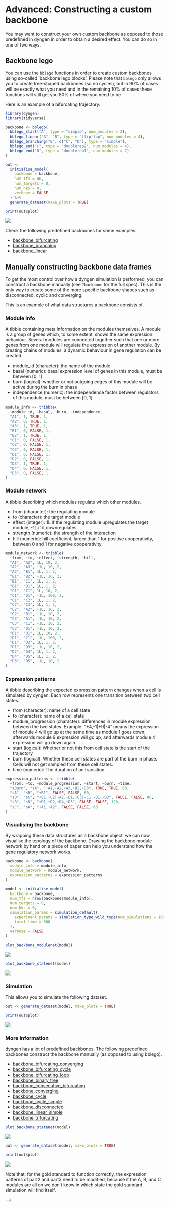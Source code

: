Advanced: Constructing a custom backbone
================

<!-- github markdown built using 
rmarkdown::render("vignettes/advanced_constructing_backbone.Rmd", output_format = rmarkdown::github_document())
-->

You may want to construct your own custom backbone as opposed to those
predefined in dyngen in order to obtain a desired effect. You can do so
in one of two ways.

## Backbone lego

You can use the `bblego` functions in order to create custom backbones
using so-called ‘backbone lego blocks’. Please note that `bblego` only
allows you to create tree-shaped backbones (so no cycles), but in 90% of
cases will be exactly what you need and in the remaining 10% of cases
these functions will still get you 80% of where you need to be.

Here is an example of a bifurcating trajectory.

``` r
library(dyngen)
library(tidyverse)

backbone <- bblego(
  bblego_start("A", type = "simple", num_modules = 2),
  bblego_linear("A", "B", type = "flipflop", num_modules = 4),
  bblego_branching("B", c("C", "D"), type = "simple"),
  bblego_end("C", type = "doublerep2", num_modules = 4),
  bblego_end("D", type = "doublerep1", num_modules = 7)
)

out <- 
  initialise_model(
    backbone = backbone,
    num_tfs = 40,
    num_targets = 0,
    num_hks = 0,
    verbose = FALSE
  ) %>% 
  generate_dataset(make_plots = TRUE)
```

``` r
print(out$plot)
```

![](advanced_constructing_backbone_files/figure-gfm/bblego-1.png)<!-- -->

Check the following predefined backbones for some examples.

-   [backbone\_bifurcating](https://github.com/dynverse/dyngen/blob/master/R/2c_backbones.R#L3-L11)
-   [backbone\_branching](https://github.com/dynverse/dyngen/blob/master/R/2c_backbones.R#L195-L273)
-   [backbone\_linear](https://github.com/dynverse/dyngen/blob/master/R/2c_backbones.R#L420-L427)

## Manually constructing backbone data frames

To get the most control over how a dyngen simulation is performed, you
can construct a backbone manually (see `?backbone` for the full spec).
This is the only way to create some of the more specific backbone shapes
such as disconnected, cyclic and converging.

This is an example of what data structures a backbone consists of.

### Module info

A tibble containing meta information on the modules themselves. A module
is a group of genes which, to some extent, shows the same expression
behaviour. Several modules are connected together such that one or more
genes from one module will regulate the expression of another module. By
creating chains of modules, a dynamic behaviour in gene regulation can
be created.

-   module\_id (character): the name of the module
-   basal (numeric): basal expression level of genes in this module,
    must be between \[0, 1\]
-   burn (logical): whether or not outgoing edges of this module will be
    active during the burn in phase
-   independence (numeric): the independence factor between regulators
    of this module, must be between \[0, 1\]

``` r
module_info <- tribble(
  ~module_id, ~basal, ~burn, ~independence,
  "A1", 1, TRUE, 1,
  "A2", 0, TRUE, 1,
  "A3", 1, TRUE, 1,
  "B1", 0, FALSE, 1,
  "B2", 1, TRUE, 1,
  "C1", 0, FALSE, 1,
  "C2", 0, FALSE, 1,
  "C3", 0, FALSE, 1,
  "D1", 0, FALSE, 1,
  "D2", 0, FALSE, 1,
  "D3", 1, TRUE, 1,
  "D4", 0, FALSE, 1,
  "D5", 0, FALSE, 1
)
```

### Module network

A tibble describing which modules regulate which other modules.

-   from (character): the regulating module
-   to (character): the target module
-   effect (integer): 1L if the regulating module upregulates the target
    module, -1L if it downregulates
-   strength (numeric): the strength of the interaction
-   hill (numeric): hill coefficient, larger than 1 for positive
    cooperativity, between 0 and 1 for negative cooperativity

``` r
module_network <- tribble(
  ~from, ~to, ~effect, ~strength, ~hill,
  "A1", "A2", 1L, 10, 2,
  "A2", "A3", -1L, 10, 2,
  "A2", "B1", 1L, 1, 2,
  "B1", "B2", -1L, 10, 2,
  "B1", "C1", 1L, 1, 2,
  "B1", "D1", 1L, 1, 2,
  "C1", "C1", 1L, 10, 2,
  "C1", "D1", -1L, 100, 2,
  "C1", "C2", 1L, 1, 2,
  "C2", "C3", 1L, 1, 2,
  "C2", "A2", -1L, 10, 2,
  "C2", "B1", -1L, 10, 2,
  "C3", "A1", -1L, 10, 2,
  "C3", "C1", -1L, 10, 2,
  "C3", "D1", -1L, 10, 2,
  "D1", "D1", 1L, 10, 2,
  "D1", "C1", -1L, 100, 2,
  "D1", "D2", 1L, 1, 2,
  "D1", "D3", -1L, 10, 2,
  "D2", "D4", 1L, 1, 2,
  "D4", "D5", 1L, 1, 2,
  "D3", "D5", -1L, 10, 2
)
```

### Expression patterns

A tibble describing the expected expression pattern changes when a cell
is simulated by dyngen. Each row represents one transition between two
cell states.

-   from (character): name of a cell state
-   to (character): name of a cell state
-   module\_progression (character): differences in module expression
    between the two states. Example: “+4,-1\|+9\|-4” means the
    expression of module 4 will go up at the same time as module 1 goes
    down; afterwards module 9 expression will go up, and afterwards
    module 4 expression will go down again.
-   start (logical): Whether or not this from cell state is the start of
    the trajectory
-   burn (logical): Whether these cell states are part of the burn in
    phase. Cells will not get sampled from these cell states.
-   time (numeric): The duration of an transition.

``` r
expression_patterns <- tribble(
  ~from, ~to, ~module_progression, ~start, ~burn, ~time,
  "sBurn", "sA", "+A1,+A2,+A3,+B2,+D3", TRUE, TRUE, 60,
  "sA", "sB", "+B1", FALSE, FALSE, 60,
  "sB", "sC", "+C1,+C2|-A2,-B1,+C3|-C1,-D1,-D2", FALSE, FALSE, 80,
  "sB", "sD", "+D1,+D2,+D4,+D5", FALSE, FALSE, 120,
  "sC", "sA", "+A1,+A2", FALSE, FALSE, 60
)
```

### Visualising the backbone

By wrapping these data structures as a backbone object, we can now
visualise the topology of the backbone. Drawing the backbone module
network by hand on a piece of paper can help you understand how the gene
regulatory network works.

``` r
backbone <- backbone(
  module_info = module_info,
  module_network = module_network,
  expression_patterns = expression_patterns
)

model <- initialise_model(
  backbone = backbone,
  num_tfs = nrow(backbone$module_info),
  num_targets = 0,
  num_hks = 0,
  simulation_params = simulation_default(
    experiment_params = simulation_type_wild_type(num_simulations = 100),
    total_time = 600
  ),
  verbose = FALSE
)

plot_backbone_modulenet(model)
```

![](advanced_constructing_backbone_files/figure-gfm/bifurcatingloop_print-1.png)<!-- -->

``` r
plot_backbone_statenet(model)
```

![](advanced_constructing_backbone_files/figure-gfm/bifurcatingloop_print-2.png)<!-- -->

### Simulation

This allows you to simulate the following dataset.

``` r
out <- generate_dataset(model, make_plots = TRUE)
```

``` r
print(out$plot)
```

![](advanced_constructing_backbone_files/figure-gfm/bifurcatingloop_plot-1.png)<!-- -->

### More information

dyngen has a lot of predefined backbones. The following predefined
backbones construct the backbone manually (as opposed to using bblego).

-   [backbone\_bifurcating\_converging](https://github.com/dynverse/dyngen/blob/master/R/2c_backbones.R#L16-L61)
-   [backbone\_bifurcating\_cycle](https://github.com/dynverse/dyngen/blob/master/R/2c_backbones.R#L66-L127)
-   [backbone\_bifurcating\_loop](https://github.com/dynverse/dyngen/blob/master/R/2c_backbones.R#L132-L186)
-   [backbone\_binary\_tree](https://github.com/dynverse/dyngen/blob/master/R/2c_backbones.R#L278-L282)
-   [backbone\_consecutive\_bifurcating](https://github.com/dynverse/dyngen/blob/master/R/2c_backbones.R#L287-L289)
-   [backbone\_converging](https://github.com/dynverse/dyngen/blob/master/R/2c_backbones.R#L299-L349)
-   [backbone\_cycle](https://github.com/dynverse/dyngen/blob/master/R/2c_backbones.R#L353-L384)
-   [backbone\_cycle\_simple](https://github.com/dynverse/dyngen/blob/master/R/2c_backbones.R#L388-L416)
-   [backbone\_disconnected](https://github.com/dynverse/dyngen/blob/master/R/2c_backbones.R#L468-L572)
-   [backbone\_linear\_simple](https://github.com/dynverse/dyngen/blob/master/R/2c_backbones.R#L432-L457)
-   [backbone\_trifurcating](https://github.com/dynverse/dyngen/blob/master/R/2c_backbones.R#L293-L295)

<!--
## Combination of bblego and manual

You can also use parts of the 'bblego' framework to construct a backbone manually.
That's because the bblego functions simply generate the three data frames 
(`module_info`, `module_network` and `expression_patterns`) required to construct
a backbone manually. For example:


```r
part1 <- bblego_start("A", type = "simple", num_modules = 2)
part1
```

```
## $module_info
## # A tibble: 2 x 4
##   module_id basal burn  independence
##   <chr>     <dbl> <lgl>        <dbl>
## 1 Burn1         1 TRUE             1
## 2 Burn2         0 TRUE             1
## 
## $module_network
## # A tibble: 2 x 5
##   from  to    effect strength  hill
##   <chr> <chr>  <int>    <dbl> <dbl>
## 1 Burn1 Burn2      1        1     2
## 2 Burn2 A1         1        1     2
## 
## $expression_patterns
## # A tibble: 1 x 6
##   from  to    module_progression start burn   time
##   <chr> <chr> <chr>              <lgl> <lgl> <dbl>
## 1 sBurn sA    +Burn1,+Burn2      TRUE  TRUE     60
```


```r
part2 <- bblego_linear("A", "B", type = "flipflop", num_modules = 4)
part2
```

```
## $module_info
## # A tibble: 4 x 4
##   module_id basal burn  independence
##   <chr>     <dbl> <lgl>        <dbl>
## 1 A1            0 FALSE            1
## 2 A2            0 FALSE            1
## 3 A3            0 FALSE            1
## 4 A4            0 FALSE            1
## 
## $module_network
## # A tibble: 7 x 5
##   from  to    effect strength  hill
##   <chr> <chr>  <int>    <dbl> <dbl>
## 1 A1    A2         1        1     2
## 2 A2    A3         1        1     2
## 3 A3    A4         1        1     2
## 4 A4    B1         1        1     2
## 5 A4    A1        -1       10     2
## 6 A3    B1        -1      100     2
## 7 A4    A4         1        1     2
## 
## $expression_patterns
## # A tibble: 1 x 6
##   from  to    module_progression start burn   time
##   <chr> <chr> <chr>              <lgl> <lgl> <dbl>
## 1 sA    sB    +A1,+A2,+A3,+A4    FALSE FALSE   240
```


```r
part3 <- bblego_linear("B", "C", type = "simple", num_modules = 2)
part3
```

```
## $module_info
## # A tibble: 2 x 4
##   module_id basal burn  independence
##   <chr>     <dbl> <lgl>        <dbl>
## 1 B1            0 FALSE            1
## 2 B2            0 FALSE            1
## 
## $module_network
## # A tibble: 2 x 5
##   from  to    effect strength  hill
##   <chr> <chr>  <int>    <dbl> <dbl>
## 1 B1    B2         1        1     2
## 2 B2    C1         1        1     2
## 
## $expression_patterns
## # A tibble: 1 x 6
##   from  to    module_progression start burn   time
##   <chr> <chr> <chr>              <lgl> <lgl> <dbl>
## 1 sB    sC    +B1,+B2            FALSE FALSE    60
```

You can create a cyclic dataset by adding a module that represses the A1 module.



```r
part4 <- list(
  module_info = tribble(
    ~module_id, ~basal, ~burn, ~independence,
    "C1", 1, TRUE, 1
  ),
  module_network = tribble(
    ~from, ~to, ~effect, ~strength, ~hill,
    "C1", "A1", -1L, 100, 2
  ),
  expression_patterns = tribble(
    ~from, ~to, ~module_progression, ~start, ~burn, ~time,
    "sC", "sA", "+C1", FALSE, FALSE, 30
  )
)

backbone <- bblego(
  part1,
  part2,
  part3,
  part4
)

model <- initialise_model(
  backbone = backbone,
  num_tfs = 40,
  num_targets = 0,
  num_hks = 0,
  simulation_params = simulation_default(census_interval = 10, ssa_algorithm = ssa_etl(tau = 300 / 3600)),
  verbose = FALSE
)

plot_backbone_modulenet(model)
```

![](advanced_constructing_backbone_files/figure-gfm/cyclic_backbone-1.png)<!-- -->

``` r
plot_backbone_statenet(model)
```

![](advanced_constructing_backbone_files/figure-gfm/cyclic_backbone-2.png)<!-- -->

``` r
out <- generate_dataset(model, make_plots = TRUE)
```

``` r
print(out$plot)
```

![](advanced_constructing_backbone_files/figure-gfm/cyclic_sim-1.png)<!-- -->

Note that, for the gold standard to function correctly, the expression
patterns of part2 and part3 need to be modified, because if the A, B,
and C modules are all on we don’t know in which state the gold standard
simulation will find itself.

–&gt;
